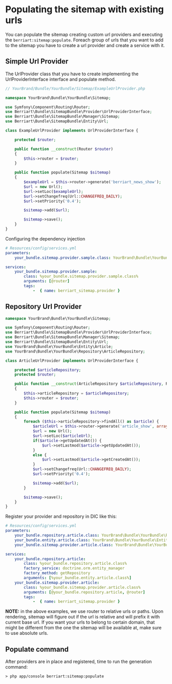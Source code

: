Populating the sitemap with existing urls
=========================================

You can populate the sitemap creating custom url providers and executing the
`berriart:sitemap:populate`. Foreach group of urls that you want to add to the
sitemap you have to create a url provider and create a service with it.

## Simple Url Provider

The UrlProvider class that you have to create implementing the UrlProviderInterface
interface and populate method.

``` php
// YourBrand/Bundle/YourBundle/Sitemap/ExampleUrlProvider.php

namespace YourBrand\Bundle\YourBundle\Sitemap;

use Symfony\Component\Routing\Router;
use Berriart\Bundle\SitemapBundle\Provider\UrlProviderInterface;
use Berriart\Bundle\SitemapBundle\Manager\Sitemap;
use Berriart\Bundle\SitemapBundle\Entity\Url;

class ExampleUrlProvider implements UrlProviderInterface {

    protected $router;

    public function __construct(Router $router)
    {
        $this->router = $router;
    }

    public function populate(Sitemap $sitemap)
    {
        $exampleUrl = $this->router->generate('berriart_news_show');
        $url = new Url();
        $url->setLoc($exampleUrl);
        $url->setChangefreq(Url::CHANGEFREQ_DAILY);
        $url->setPriority('0.4');

        $sitemap->add($url);

        $sitemap->save();
    }
}
```

Configuring the dependency injection

``` yaml
# Resources/config/services.yml
parameters:
    your_bundle.sitemap.provider.sample.class: YourBrand\Bundle\YourBundle\Sitemap\ExampleUrlProvider

services:
    your_bundle.sitemap.provider.sample:
        class: %your_bundle.sitemap.provider.sample.class%
        arguments: [@router]
        tags:
            -  { name: berriart_sitemap.provider }
```

## Repository Url Provider

``` php
namespace YourBrand\Bundle\YourBundle\Sitemap;

use Symfony\Component\Routing\Router;
use Berriart\Bundle\SitemapBundle\Provider\UrlProviderInterface;
use Berriart\Bundle\SitemapBundle\Manager\Sitemap;
use Berriart\Bundle\SitemapBundle\Entity\Url;
use YourBrand\Bundle\YourBundle\Entity\Article;
use YourBrand\Bundle\YourBundle\Repository\ArticleRepository;

class ArticleUrlProvider implements UrlProviderInterface {

    protected $articleRepository;
    protected $router;

    public function __construct(ArticleRepository $articleRepository, Router $router)
    {
        $this->articleRepository = $articleRepository;
        $this->router = $router;
    }

    public function populate(Sitemap $sitemap)
    {
        foreach ($this->articleRepository->findAll() as $article) {
            $articleUrl = $this->router->generate('article_show', array('slug' => $article->getSlug()));
            $url = new Url();
            $url->setLoc($articleUrl);
            if($article->getUpdatedAt()) {
                $url->setLastmod($article->getUpdatedAt());
            }
            else {
                $url->setLastmod($article->getCreatedAt());
            }
            $url->setChangefreq(Url::CHANGEFREQ_DAILY);
            $url->setPriority('0.4');

            $sitemap->add($url);
        }

        $sitemap->save();
    }
}
```

Register your provider and repository in DIC like this:

``` yaml
# Resources/config/services.yml
parameters:
    your_bundle.repository.article.class: YourBrand\Bundle\YourBundle\Repository\ArticleRepository
    your_bundle.entity.article.class: YourBrand\Bundle\YourBundle\Entity\Article
    your_bundle.sitemap.provider.article.class: YourBrand\Bundle\YourBundle\Sitemap\ArticleUrlProvider

services:
    your_bundle.repository.article:
        class: %your_bundle.repository.article.class%
        factory_service: doctrine.orm.entity_manager
        factory_method: getRepository
        arguments: [%your_bundle.entity.article.class%]
    your_bundle.sitemap.provider.article:
        class: %your_bundle.sitemap.provider.article.class%
        arguments: [@your_bundle.repository.article, @router]
        tags:
            -  { name: berriart_sitemap.provider }
```

**NOTE:** in the above examples, we use router to relative urls or paths. Upon
rendering, sitemap will figure out if the url is relative and will prefix it
with current base url. If you want your urls to belong to certain domain, that
might be different from the one the sitemap will be available at, make sure to
use absolute urls.

## Populate command

After providers are in place and registered, time to run the generation command:

    > php app/console berriart:sitemap:populate
